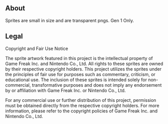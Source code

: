 ## About
Sprites are small in size and are transparent pngs. Gen 1 Only.

## Legal 
Copyright and Fair Use Notice

The sprite artwork featured in this project is the intellectual property of Game Freak Inc. and Nintendo Co., Ltd. All rights to these sprites are owned by their respective copyright holders. This project utilizes the sprites under the principles of fair use for purposes such as commentary, criticism, or educational use. The inclusion of these sprites is intended solely for non-commercial, transformative purposes and does not imply any endorsement by or affiliation with Game Freak Inc. or Nintendo Co., Ltd.

For any commercial use or further distribution of this project, permission must be obtained directly from the respective copyright holders. For more information, please refer to the copyright policies of Game Freak Inc. and Nintendo Co., Ltd.
